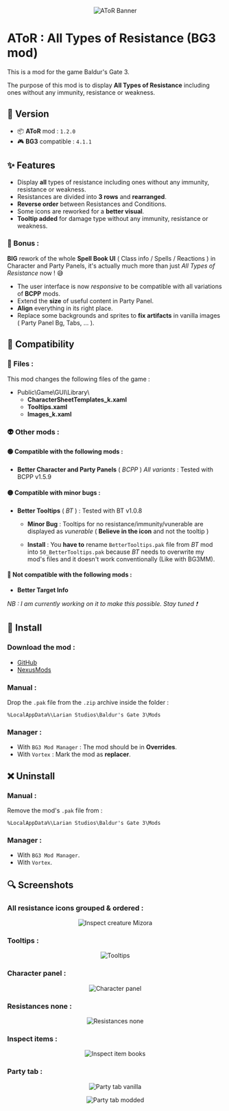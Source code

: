 <p align="center">
  <img src="Docs/Banner/AToR_Banner.png" alt="AToR Banner"/>
</p>

# AToR : All Types of Resistance (BG3 mod)

This is a mod for the game Baldur's Gate 3.

The purpose of this mod is to display **All Types of Resistance** including ones without any immunity, resistance or weakness.

## 🔖 Version
- 📦 **AToR** mod : `1.2.0`
- 🎮 **BG3** compatible : `4.1.1`

## ✨ Features

- Display **all** types of resistance including ones without any immunity, resistance or weakness.
- Resistances are divided into **3 rows** and **rearranged**.
- **Reverse order** between Resistances and Conditions.
- Some icons are reworked for a **better visual**.
- **Tooltip added** for damage type without any immunity, resistance or weakness.

### 🎁 Bonus :

**BIG** rework of the whole **Spell Book UI** ( Class info / Spells / Reactions ) in Character and Party Panels, it's actually much more than just *All Types of Resistance* now ! 😅
- The user interface is now *responsive* to be compatible with all variations of **BCPP** mods.
- Extend the **size** of useful content in Party Panel.
- **Align** everything in its right place.
- Replace some backgrounds and sprites to **fix artifacts** in vanilla images ( Party Panel Bg, Tabs, ... ).

## 🔀 Compatibility

### 📄 Files :

This mod changes the following files of the game :

- Public\Game\GUI\Library\
  - **CharacterSheetTemplates_k.xaml**
  - **Tooltips.xaml**
  - **Images_k.xaml**
  
### 👽 Other mods :

#### 🟢 **Compatible** with the following mods :
- **Better Character and Party Panels** ( *BCPP* ) *All variants* : Tested with BCPP v1.5.9

#### 🟡 Compatible with **minor bugs** :
- **Better Tooltips** ( *BT* ) : Tested with BT v1.0.8

  - **Minor Bug** : Tooltips for no resistance/immunity/vunerable are displayed as *vunerable* 
  ( **Believe in the icon** and not the tooltip )
  
  - **Install** : You **have to** rename `BetterTooltips.pak` file from *BT* mod into `50_BetterTooltips.pak`
because *BT* needs to overwrite my mod's files and it doesn't work conventionally (Like with BG3MM).

#### 🔴 **Not compatible** with the following mods :
- **Better Target Info**

*NB : I am currently working on it to make this possible. Stay tuned ❗*

## 💾 Install

### Download the mod : 
- [GitHub](https://github.com/Coyote-31/bg3-all-types-of-resistance/releases)
- [NexusMods](https://www.nexusmods.com/baldursgate3/mods/6458)

### Manual :
Drop the `.pak` file from the `.zip` archive inside the folder :

    %LocalAppData%\Larian Studios\Baldur's Gate 3\Mods

### Manager :
- With `BG3 Mod Manager` : The mod should be in **Overrides**.
- With `Vortex` : Mark the mod as **replacer**.

## ❌ Uninstall

### Manual :
Remove the mod's `.pak` file from :

    %LocalAppData%\Larian Studios\Baldur's Gate 3\Mods

### Manager :

- With `BG3 Mod Manager`.
- With `Vortex`.

## 🔍 Screenshots

### All resistance icons grouped & ordered :

<p align="center">
  <img src="Docs/Screenshots/Inspect_creature_Mizora.png" alt="Inspect creature Mizora"/>
</p>


### Tooltips :

<p align="center">
  <img src="Docs/Screenshots/Tooltips.png" alt="Tooltips"/>
</p>

### Character panel :

<p align="center">
  <img src="Docs/Screenshots/CharPanel_Karlach.png" alt="Character panel"/>
</p>

### Resistances none :

<p align="center">
  <img src="Docs/Screenshots/Resistances_none.png" alt="Resistances none"/>
</p>


### Inspect items :

<p align="center">
  <img src="Docs/Screenshots/Inspect_item_books.png" alt="Inspect item books"/>
</p>

### Party tab :

<p align="center">
  <img src="Docs/Screenshots/Party_tab_vanilla.png" alt="Party tab vanilla"/>
</p>

<p align="center">
  <img src="Docs/Screenshots/Party_tab_modded.png" alt="Party tab modded"/>
</p>
